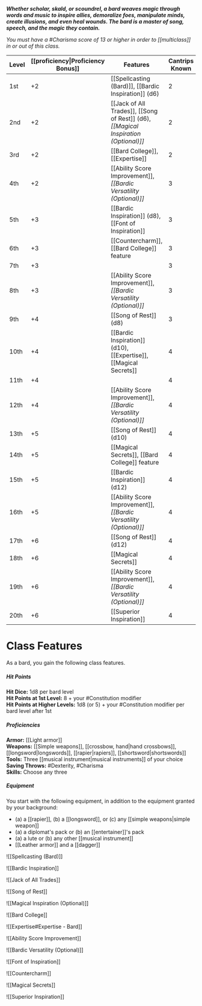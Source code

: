 **_Whether scholar, skald, or scoundrel, a bard weaves magic through words and music to inspire allies, demoralize foes, manipulate minds, create illusions, and even heal wounds. The bard is a master of song, speech, and the magic they contain._**

_You must have a #Charisma score of 13 or higher in order to [[multiclass]] in or out of this class._

| Level | [[proficiency\|Proficiency Bonus]] | Features                                                                            | Cantrips Known | Spells Known | 1st | 2nd | 3rd | 4th | 5th | 6th | 7th | 8th | 9th |
| ----- | ---------------------------------- | ----------------------------------------------------------------------------------- | -------------- | ------------ | --- | --- | --- | --- | --- | --- | --- | --- | --- |
| 1st   | +2                                 | [[Spellcasting (Bard)]], [[Bardic Inspiration]] (d6)                                | 2              | 4            | 2   | -   | -   | -   | -   | -   | -   | -   | -   |
| 2nd   | +2                                 | [[Jack of All Trades]], [[Song of Rest]] (d6), _[[Magical Inspiration (Optional)]]_ | 2              | 5            | 3   | -   | -   | -   | -   | -   | -   | -   | -   |
| 3rd   | +2                                 | [[Bard College]], [[Expertise]]                                                     | 2              | 6            | 4   | 2   | -   | -   | -   | -   | -   | -   | -   |
| 4th   | +2                                 | [[Ability Score Improvement]], _[[Bardic Versatility (Optional)]]_                  | 3              | 7            | 4   | 3   | -   | -   | -   | -   | -   | -   | -   |
| 5th   | +3                                 | [[Bardic Inspiration]] (d8), [[Font of Inspiration]]                                | 3              | 8            | 4   | 3   | 2   | -   | -   | -   | -   | -   | -   |
| 6th   | +3                                 | [[Countercharm]], [[Bard College]] feature                                          | 3              | 9            | 4   | 3   | 3   | -   | -   | -   | -   | -   | -   |
| 7th   | +3                                 |                                                                                     | 3              | 10           | 4   | 3   | 3   | 1   | -   | -   | -   | -   | -   |
| 8th   | +3                                 | [[Ability Score Improvement]], _[[Bardic Versatility (Optional)]]_                  | 3              | 11           | 4   | 3   | 3   | 2   | -   | -   | -   | -   | -   |
| 9th   | +4                                 | [[Song of Rest]] (d8)                                                               | 3              | 12           | 4   | 3   | 3   | 3   | 1   | -   | -   | -   | -   |
| 10th  | +4                                 | [[Bardic Inspiration]] (d10), [[Expertise]], [[Magical Secrets]]                    | 4              | 14           | 4   | 3   | 3   | 3   | 2   | -   | -   | -   | -   |
| 11th  | +4                                 |                                                                                     | 4              | 15           | 4   | 3   | 3   | 3   | 2   | 1   | -   | -   | -   |
| 12th  | +4                                 | [[Ability Score Improvement]], _[[Bardic Versatility (Optional)]]_                  | 4              | 15           | 4   | 3   | 3   | 3   | 2   | 1   | -   | -   | -   |
| 13th  | +5                                 | [[Song of Rest]] (d10)                                                              | 4              | 16           | 4   | 3   | 3   | 3   | 2   | 1   | 1   | -   | -   |
| 14th  | +5                                 | [[Magical Secrets]], [[Bard College]] feature                                       | 4              | 18           | 4   | 3   | 3   | 3   | 2   | 1   | 1   | -   | -   |
| 15th  | +5                                 | [[Bardic Inspiration]] (d12)                                                        | 4              | 19           | 4   | 3   | 3   | 3   | 2   | 1   | 1   | 1   | -   |
| 16th  | +5                                 | [[Ability Score Improvement]], _[[Bardic Versatility (Optional)]]_                  | 4              | 19           | 4   | 3   | 3   | 3   | 2   | 1   | 1   | 1   | -   |
| 17th  | +6                                 | [[Song of Rest]] (d12)                                                              | 4              | 20           | 4   | 3   | 3   | 3   | 2   | 1   | 1   | 1   | 1   |
| 18th  | +6                                 | [[Magical Secrets]]                                                                 | 4              | 22           | 4   | 3   | 3   | 3   | 3   | 1   | 1   | 1   | 1   |
| 19th  | +6                                 | [[Ability Score Improvement]], _[[Bardic Versatility (Optional)]]_                  | 4              | 22           | 4   | 3   | 3   | 3   | 3   | 2   | 1   | 1   | 1   |
| 20th  | +6                                 | [[Superior Inspiration]]                                                            | 4              | 22           | 4   | 3   | 3   | 3   | 3   | 2   | 2   | 1   | 1   |

# Class Features
As a bard, you gain the following class features.

##### Hit Points
**Hit Dice:** 1d8 per bard level  
**Hit Points at 1st Level:** 8 + your #Constitution modifier  
**Hit Points at Higher Levels:** 1d8 (or 5) + your #Constitution modifier per bard level after 1st

##### Proficiencies
**Armor:** [[Light armor]]  
**Weapons:** [[Simple weapons]], [[crossbow, hand|hand crossbows]], [[longsword|longswords]], [[rapier|rapiers]], [[shortsword|shortswords]]  
**Tools:** Three [[musical instrument|musical instruments]] of your choice  
**Saving Throws:** #Dexterity, #Charisma  
**Skills:** Choose any three

##### Equipment
You start with the following equipment, in addition to the equipment granted by your background:
- (a) a [[rapier]], (b) a [[longsword]], or (c) any [[simple weapons|simple weapon]]
- (a) a diplomat's pack or (b) an [[entertainer]]'s pack
- (a) a lute or (b) any other [[musical instrument]]
- [[Leather armor]] and a [[dagger]]

![[Spellcasting (Bard)]]

![[Bardic Inspiration]]

![[Jack of All Trades]]

![[Song of Rest]]

![[Magical Inspiration (Optional)]]

![[Bard College]]


![[Expertise#Expertise - Bard]]

![[Ability Score Improvement]]


![[Bardic Versatility (Optional)]]

![[Font of Inspiration]]

![[Countercharm]]

![[Magical Secrets]]

![[Superior Inspiration]]